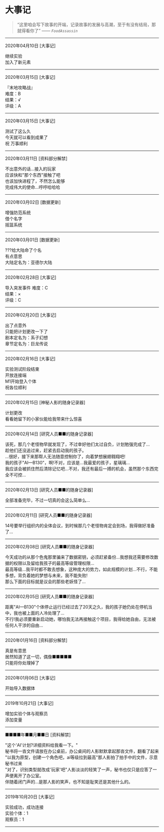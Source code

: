 # 大事记

> “这里咱会写下故事的开端，记录故事的发展与高潮，至于有没有结局，那就得看你了”   —— *`FoodAssassin`*

* * *

2020年04月10日 [大事记]

继续实验  
加入了新元素  

* * *

2020年03月15日 [大事记]

『末地攻略战』  
难度：B  
结果：√  
评级：A

* * *

2020年03月15日 [大事记]

测试了这么久  
今天就可以看到成果了  
祝 万事顺利

* * *

2020年03月11日 [资料部分解禁]

不出意外的话...接入的玩家  
应该快和"那个东西"接触了吧  
也该加快进程了，不然怎么能够  
完成伟大的使命...哼哼哈哈哈

* * *

2020年03月02日 [数据更新]

增强防范系统  
借个名字  
摇篮系统

* * *

2020年03月01日 [数据更新]

???给大陆命了个名  
有点意思  
大陆定名为：亚德尔大陆

* * *

2020年02月28日 [大事记]

导入突发事件
难度：C  
结果：×  
评级：C  

* * *

2020年02月20日 [大事记]

出了点意外  
只能把计划更改一下了  
剧本定名为：系子幻想  
章节定名为：巨龙传说  

* * *

2020年02月16日 [大事记]

实验测试阶段结束  
开放连接端  
M1开始登入个体  
祝各位顺利

* * *

2020年02月15日 [神秘人影的随身记录器]

计划更改  
看看她留下的小家伙能给我带来什么惊喜

* * *

2020年02月14日 [研究人员■■的随身记录器]

  该死，那几个老怪物早就发现了，不过幸好他们太过自负，计划勉强完成了...  
  趁他们还没追过来，赶紧去启动我的孩子。  
  ...很好，接下来那帮人无法随意控制你了，向着梦想展翅翱翔吧!   
  我的孩子"AI—B130"，啊!不对，应该是...我最爱的孩子，星璃璃...   
  我应该会被抓住然后清除记忆吧...不对，我还有最后一搏的机会，虽然那个东西完全不可控...  

* * *

2020年02月13日 [研究人员■■的随身记录器]

  全部准备完毕，不过一切真的会这么简单么...

* * *

2020年02月11日 [研究人员■■的随身记录器]

  14号要举行组织内的全体会议，到时候那几个老怪物肯定会到场，我得做好准备了...

* * *

2020年02月08日 [研究人员■■的随身记录器]

  今天成功的从那个色鬼那里骗来了数据密钥，必须赶紧备份...我想我还需要修改数据的权限以及留给我孩子的最高等级管理权限...  
  最高等级...我平时都不敢去想象，这种庞大的势力，如此规模的计划...不行，不能多想，背负着她的梦想与未来，我不能失败!   
  那么下面的目标就是议会的那些老妖怪了...


* * *

2020年02月05日 [研究人员■■的随身记录器]
  
距离"AI—B130"个体停止运行已经过去了20天之久，我的孩子她仍处在停机当中，我也被上面的人冷处理了...    
不行!我必须要重新启动她，哪怕我无法再接触这个项目，我得给她自由，无法被任何人干涉的自由...

* * *

2020年01月16日 [资料部分解禁]

真是有意思  
居然知道了这一切，偶像■■■■■  
只能将你处理掉了

* * *

2020年01月06日 [大事记]

开始导入数据体  

* * *

2019年10月21日 [大事记]

增加实验个体与观察员  
添加变量  

* * *

■■■■年■■月■■日 [资料解禁]

  "这个'AI'计划?详细资料给我看一下。"   
  秘书将一沓文件请放在办公桌前，办公桌间的人影默默拿起那沓文件，翻看了起来   
  "以我为原型，创建一个角色吧，ai等级拉到最高"那人影拍了拍手中的文件，示意秘书过来  
  "对了，识别类型就改成'玩家'吧"人影淡淡的轻笑了一声，秘书也仅只是应答了一声便离开了办公室。  
  伴随着闭门声的...是那人影的笑声，也不知是耻笑还是其他什么的。  
  
* * *

2019年10月20日 [大事记]

实验成功，成功连接  
实验个体：1  
观察员：1

* * *

